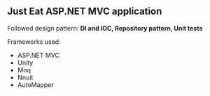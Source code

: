 ## Just Eat ASP.NET MVC application

Followed design pattern:
**DI and IOC, Repository pattern, Unit tests**

Frameworks used:
 * ASP.NET MVC
 * Unity
 * Moq
 * Nnuit
 * AutoMapper
